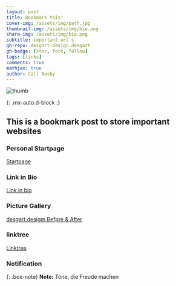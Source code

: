 ```yaml
---
layout: post
title: Bookmark this!
cover-img: /assets/img/path.jpg
thumbnail-img: /assets/img/bio.png
share-img: /assets/img/bio.png
subtitle: important url`s
gh-repo: desgart-design.desgart
gh-badge: [star, fork, follow]
tags: [links]
comments: true
mathjax: true
author: Cill Bosby
---
```


![thumb](/assets/img/ton.png)

{: .mx-auto.d-block :}

## This is a bookmark post to store important websites

### Personal Startpage

[Startpage](https://desgart-design.github.io/start/)

### Link in Bio

[Link in bio](https://linkr.bio/tdfm/)

### Picture Gallery

[desgart.desigm Befpre & After](hhttps://desgart-design.github.io/pics/)

### linktree

[Linktree](https://desgart-design.github.io/mnml/)


### Notification

{: .box-note}
**Note:** Töne, die Freude machen
